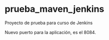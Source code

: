 # prueba_maven_jenkins
Proyecto de prueba para curso de Jenkins

Nuevo puerto para la aplicación, es el 8084.
